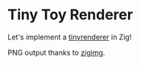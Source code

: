 # Tiny Toy Renderer

Let's implement a [tinyrenderer](https://github.com/ssloy/tinyrenderer) in Zig!

PNG output thanks to [zigimg](https://github.com/zigimg/zigimg).
